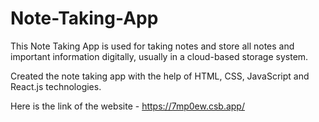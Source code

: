 # Note-Taking-App

 This Note Taking App is used for taking notes and store all notes and important information digitally, usually in a cloud-based storage system. 
 
 Created the note taking app with the help of HTML, CSS, JavaScript and React.js technologies. 
 
 Here is the link of the website - https://7mp0ew.csb.app/
